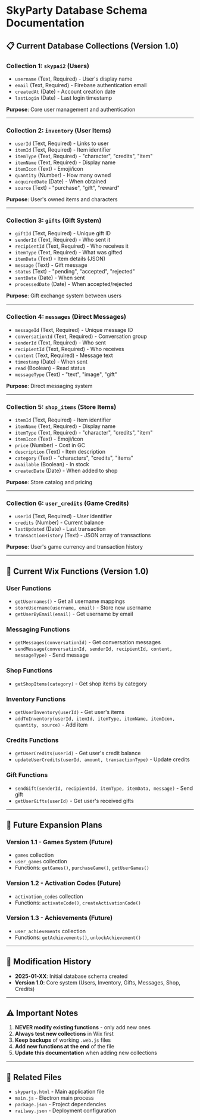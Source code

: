 # SkyParty Database Schema Documentation

## 📋 **Current Database Collections (Version 1.0)**

### **Collection 1: `skypai2` (Users)**
- `username` (Text, Required) - User's display name
- `email` (Text, Required) - Firebase authentication email
- `createdAt` (Date) - Account creation date
- `lastLogin` (Date) - Last login timestamp

**Purpose**: Core user management and authentication

---

### **Collection 2: `inventory` (User Items)**
- `userId` (Text, Required) - Links to user
- `itemId` (Text, Required) - Item identifier
- `itemType` (Text, Required) - "character", "credits", "item"
- `itemName` (Text, Required) - Display name
- `itemIcon` (Text) - Emoji/icon
- `quantity` (Number) - How many owned
- `acquiredDate` (Date) - When obtained
- `source` (Text) - "purchase", "gift", "reward"

**Purpose**: User's owned items and characters

---

### **Collection 3: `gifts` (Gift System)**
- `giftId` (Text, Required) - Unique gift ID
- `senderId` (Text, Required) - Who sent it
- `recipientId` (Text, Required) - Who receives it
- `itemType` (Text, Required) - What was gifted
- `itemData` (Text) - Item details (JSON)
- `message` (Text) - Gift message
- `status` (Text) - "pending", "accepted", "rejected"
- `sentDate` (Date) - When sent
- `processedDate` (Date) - When accepted/rejected

**Purpose**: Gift exchange system between users

---

### **Collection 4: `messages` (Direct Messages)**
- `messageId` (Text, Required) - Unique message ID
- `conversationId` (Text, Required) - Conversation group
- `senderId` (Text, Required) - Who sent
- `recipientId` (Text, Required) - Who receives
- `content` (Text, Required) - Message text
- `timestamp` (Date) - When sent
- `read` (Boolean) - Read status
- `messageType` (Text) - "text", "image", "gift"

**Purpose**: Direct messaging system

---

### **Collection 5: `shop_items` (Store Items)**
- `itemId` (Text, Required) - Item identifier
- `itemName` (Text, Required) - Display name
- `itemType` (Text, Required) - "character", "credits", "item"
- `itemIcon` (Text) - Emoji/icon
- `price` (Number) - Cost in GC
- `description` (Text) - Item description
- `category` (Text) - "characters", "credits", "items"
- `available` (Boolean) - In stock
- `createdDate` (Date) - When added to shop

**Purpose**: Store catalog and pricing

---

### **Collection 6: `user_credits` (Game Credits)**
- `userId` (Text, Required) - User identifier
- `credits` (Number) - Current balance
- `lastUpdated` (Date) - Last transaction
- `transactionHistory` (Text) - JSON array of transactions

**Purpose**: User's game currency and transaction history

---

## 🔧 **Current Wix Functions (Version 1.0)**

### **User Functions**
- `getUsernames()` - Get all username mappings
- `storeUsername(username, email)` - Store new username
- `getUserByEmail(email)` - Get username by email

### **Messaging Functions**
- `getMessages(conversationId)` - Get conversation messages
- `sendMessage(conversationId, senderId, recipientId, content, messageType)` - Send message

### **Shop Functions**
- `getShopItems(category)` - Get shop items by category

### **Inventory Functions**
- `getUserInventory(userId)` - Get user's items
- `addToInventory(userId, itemId, itemType, itemName, itemIcon, quantity, source)` - Add item

### **Credits Functions**
- `getUserCredits(userId)` - Get user's credit balance
- `updateUserCredits(userId, amount, transactionType)` - Update credits

### **Gift Functions**
- `sendGift(senderId, recipientId, itemType, itemData, message)` - Send gift
- `getUserGifts(userId)` - Get user's received gifts

---

## 🚀 **Future Expansion Plans**

### **Version 1.1 - Games System (Future)**
- `games` collection
- `user_games` collection
- Functions: `getGames()`, `purchaseGame()`, `getUserGames()`

### **Version 1.2 - Activation Codes (Future)**
- `activation_codes` collection
- Functions: `activateCode()`, `createActivationCode()`

### **Version 1.3 - Achievements (Future)**
- `user_achievements` collection
- Functions: `getAchievements()`, `unlockAchievement()`

---

## 📝 **Modification History**

- **2025-01-XX**: Initial database schema created
- **Version 1.0**: Core system (Users, Inventory, Gifts, Messages, Shop, Credits)

---

## ⚠️ **Important Notes**

1. **NEVER modify existing functions** - only add new ones
2. **Always test new collections** in Wix first
3. **Keep backups** of working `.web.js` files
4. **Add new functions at the end** of the file
5. **Update this documentation** when adding new collections

---

## 🔗 **Related Files**

- `skyparty.html` - Main application file
- `main.js` - Electron main process
- `package.json` - Project dependencies
- `railway.json` - Deployment configuration
